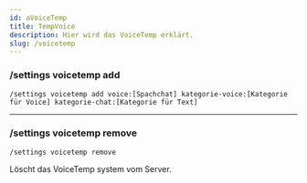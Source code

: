 ```yaml
---
id: aVoiceTemp
title: TempVoice
description: Hier wird das VoiceTemp erklärt.
slug: /voicetemp
---
```



### /settings voicetemp add

```
/settings voicetemp add voice:[Spachchat] kategorie-voice:[Kategorie für Voice] kategorie-chat:[Kategorie für Text]
```

________________________


### /settings voicetemp remove 

```
/settings voicetemp remove
```

Löscht das VoiceTemp system vom Server.